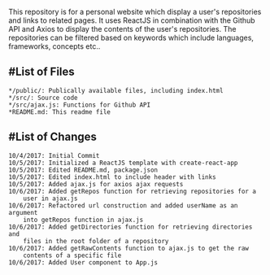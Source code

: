 This repository is for a personal website which display a user's repositories and links to related pages. It uses ReactJS in combination with the Github API and Axios to display the contents of the user's repositories. The repositories can be filtered based on keywords which include languages, frameworks, concepts etc..

#List of Files
--------------

	*/public/: Publically available files, including index.html
	*/src/: Source code
	*/src/ajax.js: Functions for Github API
	*README.md: This readme file

#List of Changes
----------------

	10/4/2017: Initial Commit
	10/5/2017: Initialized a ReactJS template with create-react-app
	10/5/2017: Edited README.md, package.json
	10/5/2017: Edited index.html to include header with links
	10/5/2017: Added ajax.js for axios ajax requests
	10/6/2017: Added getRepos function for retrieving repositories for a 
		user in ajax.js
	10/6/2017: Refactored url construction and added userName as an argument 
		into getRepos function in ajax.js
	10/6/2017: Added getDirectories function for retrieving directories and 
		files in the root folder of a repository
	10/6/2017: Added getRawContents function to ajax.js to get the raw 
		contents of a specific file
	10/6/2017: Added User component to App.js